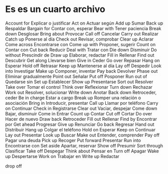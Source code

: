 <h1>Es es un cuarto archivo</h1>

Account for	Explicar o justificar
Act on	Actuar según
Add up	Sumar
Back up	Respaldar
Bargain for	Contar con, esperar
Bear with	Tener paciencia
Break down	Desglosar
Bring about	Provocar
Call off	Cancelar
Carry out	Realizar
Catch up	Ponerse al día
Check out	Revisar, comprobar
Clear up	Aclarar
Come across	Encontrarse con
Come up with	Proponer, sugerir
Count on	Contar con
Cut back	Reducir
Deal with	Tratar con
Die down	Disminuir
Do without	Prescindir de
Draw up	Elaborar, redactar
Fill in	Rellenar
Find out	Descubrir
Get along	Llevarse bien
Give in	Ceder
Go over	Repasar
Hang on	Esperar
Hold off	Retrasar
Keep up	Mantenerse al día
Lay off	Despedir
Look into	Investigar
Make up	Componer, inventar
Pay back	Devolver
Phase out	Eliminar gradualmente
Point out	Señalar
Put off	Posponer
Run out of	Quedarse sin
Set up	Establecer
Show up	Presentarse
Sort out	Resolver
Take over	Tomar el control
Think over	Reflexionar
Turn down	Rechazar
Work out	Resolver, solucionar
Write down	Anotar
Back down	Retroceder, ceder
Be in charge	Estar a cargo
Break up	Romper una relación o asociación
Bring in	Introducir, presentar
Call up	Llamar por teléfono
Carry on	Continuar
Check in	Registrarse
Clear out	Vaciar, despejar
Come down	Bajar, disminuir
Come in	Entrar
Count up	Contar
Cut off	Cortar
Do over	Hacer de nuevo
Draw back	Retroceder
Fill out	Rellenar
Find by	Encontrar por
Get ahead	Progresar
Give up	Renunciar
Go back	Regresar
Hand out	Distribuir
Hang up	Colgar el teléfono
Hold on	Esperar
Keep on	Continuar
Lay out	Presentar
Look up	Buscar
Make out	Entender, comprender
Pay off	Pagar una deuda
Pick up	Recoger
Put forward	Presentar
Run into	Encontrarse con
Set aside	Apartar, reservar
Show off	Presumir
Sort through	Clasificar
Take off	Despegar
Think about	Pensar en
Turn off	Apagar
Wake up	Despertarse
Work on	Trabajar en
Write up	Redactar


drop off
